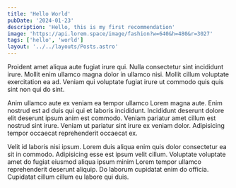 ```yaml
---
title: 'Hello World'
pubDate: '2024-01-23'
description: 'Hello, this is my first recommendation'
image: 'https://api.lorem.space/image/fashion?w=640&h=480&r=3027'
tags: ['hello', 'world']
layout: '../../layouts/Posts.astro'
---
```


Proident amet aliqua aute fugiat irure qui. Nulla consectetur sint incididunt irure. Mollit enim ullamco magna dolor in ullamco nisi. Mollit cillum voluptate exercitation ea ad. Veniam qui voluptate fugiat irure ut commodo quis quis sint non qui do sint.

Anim ullamco aute ex veniam ea tempor ullamco Lorem magna aute. Enim nostrud est ad duis qui qui et laboris incididunt. Incididunt deserunt dolore elit deserunt ipsum anim est commodo. Veniam pariatur amet cillum est nostrud sint irure. Veniam ut pariatur sint irure ex veniam dolor. Adipisicing tempor occaecat reprehenderit occaecat ex.

Velit id laboris nisi ipsum. Lorem duis aliqua enim quis dolor consectetur ea sit in commodo. Adipisicing esse est ipsum velit cillum. Voluptate voluptate amet do fugiat eiusmod aliqua ipsum minim Lorem tempor ullamco reprehenderit deserunt aliquip. Do laborum cupidatat enim do officia. Cupidatat cillum cillum eu labore qui duis.
